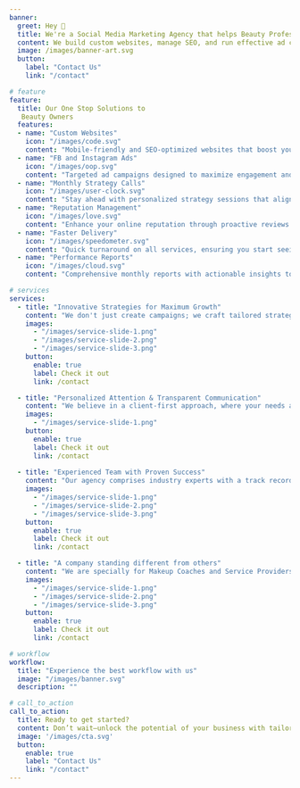 ```yaml
---
banner:
  greet: Hey 👋  
  title: We're a Social Media Marketing Agency that helps Beauty Professionals automate and scale their business.
  content: We build custom websites, manage SEO, and run effective ad campaigns, helping beauty businesses increase visibility, automate lead generation, and attract more clients effortlessly.
  image: /images/banner-art.svg
  button:
    label: "Contact Us"
    link: "/contact"

# feature
feature: 
  title: Our One Stop Solutions to
   Beauty Owners
  features:
  - name: "Custom Websites"
    icon: "/images/code.svg"
    content: "Mobile-friendly and SEO-optimized websites that boost your search rankings, attract more visitors, and convert clicks into clients."
  - name: "FB and Instagram Ads"
    icon: "/images/oop.svg"
    content: "Targeted ad campaigns designed to maximize engagement and drive new leads directly to your business."
  - name: "Monthly Strategy Calls"
    icon: "/images/user-clock.svg"
    content: "Stay ahead with personalized strategy sessions that align our efforts with your business goals for sustained growth."
  - name: "Reputation Management"
    icon: "/images/love.svg"
    content: "Enhance your online reputation through proactive reviews management and feedback strategies that build trust."
  - name: "Faster Delivery"
    icon: "/images/speedometer.svg"
    content: "Quick turnaround on all services, ensuring you start seeing results without delay."
  - name: "Performance Reports"
    icon: "/images/cloud.svg"
    content: "Comprehensive monthly reports with actionable insights to track progress and optimize future campaigns."

# services
services:
  - title: "Innovative Strategies for Maximum Growth"
    content: "We don't just create campaigns; we craft tailored strategies designed to boost your business growth. Our data-driven approach ensures every marketing effort directly targets your ideal audience, maximizing your ROI and delivering consistent results. With our team, you can expect nothing less than cutting-edge solutions that adapt to market changes and keep you ahead of the competition."
    images:
      - "/images/service-slide-1.png"
      - "/images/service-slide-2.png"
      - "/images/service-slide-3.png"
    button:
      enable: true
      label: Check it out
      link: /contact

  - title: "Personalized Attention & Transparent Communication"
    content: "We believe in a client-first approach, where your needs are our priority. Our team takes the time to understand your unique goals and provides clear, regular updates to keep you in the loop. No hidden agendas—just a partnership built on trust and transparency, ensuring you always know where your investment is going and how it's working for you."
    images: 
      - "/images/service-slide-1.png"
    button:
      enable: true
      label: Check it out
      link: /contact
  
  - title: "Experienced Team with Proven Success"
    content: "Our agency comprises industry experts with a track record of delivering results for businesses like yours. From social media campaigns to SEO and web development, we have the skills and expertise to turn your vision into reality. Let us take the guesswork out of your digital strategy and drive the success you’ve been aiming for."
    images:
      - "/images/service-slide-1.png"
      - "/images/service-slide-2.png"
      - "/images/service-slide-3.png"
    button:
      enable: true
      label: Check it out
      link: /contact

  - title: "A company standing different from others"
    content: "We are specially for Makeup Coaches and Service Providers that's why When you work with us, you don’t just get promises—you get results, delivered on time. We know that your time is valuable, and we’re committed to meeting deadlines without compromising on quality. With our streamlined processes and commitment to excellence, you can focus on your business while we handle the rest."
    images:
      - "/images/service-slide-1.png"
      - "/images/service-slide-2.png"
      - "/images/service-slide-3.png"
    button:
      enable: true
      label: Check it out
      link: /contact

# workflow
workflow: 
  title: "Experience the best workflow with us"
  image: "/images/banner.svg"
  description: ""

# call_to_action
call_to_action:
  title: Ready to get started?
  content: Don’t wait—unlock the potential of your business with tailored strategies that deliver real results. Partner with us today, and let’s turn your vision into reality! <br />Your success is just a click away.
  image: '/images/cta.svg'
  button:
    enable: true
    label: "Contact Us"
    link: "/contact"
---
```

